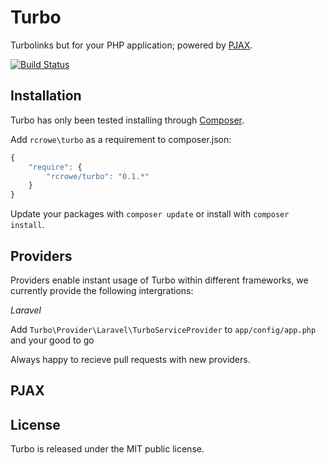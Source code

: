 Turbo
=====

Turbolinks but for your PHP application; powered by [PJAX](https://github.com/defunkt/jquery-pjax).

[![Build Status](https://travis-ci.org/rcrowe/Turbo.png?branch=master)](https://travis-ci.org/rcrowe/Turbo)

Installation
------------

Turbo has only been tested installing through [Composer](http://getcomposer.org/).

Add `rcrowe\turbo` as a requirement to composer.json:

```javascript
{
    "require": {
        "rcrowe/turbo": "0.1.*"
    }
}
```

Update your packages with `composer update` or install with `composer install`.

Providers
---------

Providers enable instant usage of Turbo within different frameworks, we currently provide the following intergrations:

*Laravel*

Add `Turbo\Provider\Laravel\TurboServiceProvider` to `app/config/app.php` and your good to go


Always happy to recieve pull requests with new providers.

PJAX
----


 
License
-------

Turbo is released under the MIT public license.
